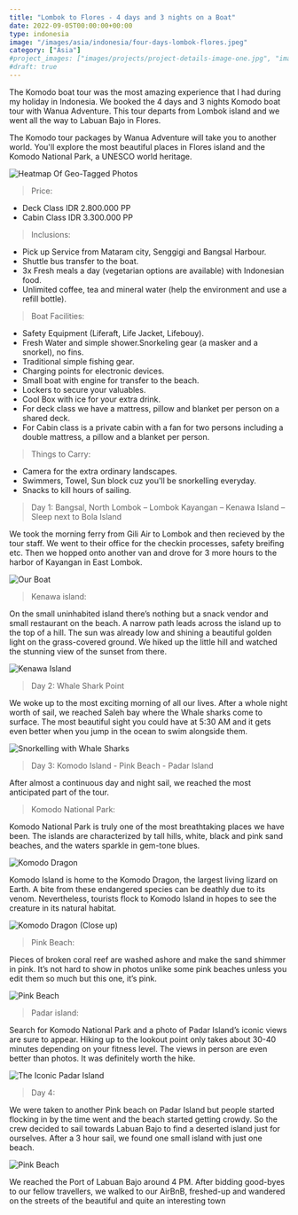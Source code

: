 ```yaml
---
title: "Lombok to Flores - 4 days and 3 nights on a Boat"
date: 2022-09-05T00:00:00+00:00
type: indonesia
image: "/images/asia/indonesia/four-days-lombok-flores.jpeg"
category: ["Asia"]
#project_images: ["images/projects/project-details-image-one.jpg", "images/projects/project-details-image-two.jpg"]
#draft: true
---
```


The Komodo boat tour was the most amazing experience that I had during my holiday in Indonesia. We booked the 4 days and 3 nights Komodo boat tour with Wanua Adventure. This tour departs from Lombok island and we went all the way to Labuan Bajo in Flores. 

The Komodo tour packages by Wanua Adventure will take you to another world. You'll explore the most beautiful places in Flores island and the Komodo National Park, a UNESCO world heritage.

![Heatmap Of Geo-Tagged Photos](https://firebasestorage.googleapis.com/v0/b/ch810ya-v.appspot.com/o/roxo%2Fimages%2Fdestinations%2Fasia%2Findonesia%2Ffour-days-lombok-flores%2Fshipmap.jpeg?alt=media&token=cedca9a8-cabc-4e19-9044-c8fbe57cb23b)

> Price:
- Deck Class IDR 2.800.000 PP
- Cabin Class IDR 3.300.000 PP

> Inclusions:

- Pick up Service from Mataram city, Senggigi and Bangsal Harbour.
- Shuttle bus transfer to the boat.
- 3x Fresh meals a day (vegetarian options are available) with Indonesian food.
- Unlimited coffee, tea and mineral water (help the environment and use a refill bottle).

> Boat Facilities:

- Safety Equipment (Liferaft, Life Jacket, Lifebouy).
- Fresh Water and simple shower.Snorkeling gear (a masker and a snorkel), no fins.
- Traditional simple fishing gear.
- Charging points for electronic devices.
- Small boat with engine for transfer to the beach.
- Lockers to secure your valuables.
- Cool Box with ice for your extra drink.
- For deck class we have a mattress, pillow and blanket per person on a shared deck.
- For Cabin class is a private cabin with a fan for two persons including a double mattress, a pillow and a blanket per person.

> Things to Carry:

- Camera for the extra ordinary landscapes.
- Swimmers, Towel, Sun block cuz you'll be snorkelling everyday.
- Snacks to kill hours of sailing.


> Day 1: Bangsal, North Lombok – Lombok Kayangan – Kenawa Island – Sleep next to Bola Island

We took the morning ferry from Gili Air to Lombok and then recieved by the tour staff. We went to their office for the checkin processes, safety breifing etc. Then we hopped onto another van and drove for 3 more hours to the harbor of Kayangan in East Lombok. 


![Our Boat](https://firebasestorage.googleapis.com/v0/b/ch810ya-v.appspot.com/o/roxo%2Fimages%2Fdestinations%2Fasia%2Findonesia%2Ffour-days-lombok-flores%2Fboat.jpeg?alt=media&token=16a57434-ddc3-4ba6-b67e-6c0671515eea)

> Kenawa island:

On the small uninhabited island there’s nothing but a snack vendor and small restaurant on the beach. A narrow path leads across the island up to the top of a hill. The sun was already low and shining a beautiful golden light on the grass-covered ground. We hiked up the little hill and watched the stunning view of the sunset from there.

![Kenawa Island](https://firebasestorage.googleapis.com/v0/b/ch810ya-v.appspot.com/o/roxo%2Fimages%2Fdestinations%2Fasia%2Findonesia%2Ffour-days-lombok-flores%2Frinca.jpeg?alt=media&token=c292bcb9-50fd-4e0b-9a30-577e53f865be)


> Day 2: Whale Shark Point

We woke up to the most exciting morning of all our lives. After a whole night worth of sail, we reached Saleh bay where the Whale sharks come to surface. The most beautiful sight you could have at 5:30 AM and it gets even better when you jump in the ocean to swim alongside them. 

![Snorkelling with Whale Sharks](https://firebasestorage.googleapis.com/v0/b/ch810ya-v.appspot.com/o/roxo%2Fimages%2Fdestinations%2Fasia%2Findonesia%2Ffour-days-lombok-flores%2Fwhale.jpeg?alt=media&token=cccca851-1f92-491e-a608-4c849c8bb91b)


>Day 3: Komodo Island - Pink Beach - Padar Island

After almost a continuous day and night sail, we reached the most anticipated part of the tour.

> Komodo National Park:

Komodo National Park is truly one of the most breathtaking places we have been. The islands are characterized by tall hills, white, black and pink sand beaches, and the waters sparkle in gem-tone blues. 

![Komodo Dragon](https://firebasestorage.googleapis.com/v0/b/ch810ya-v.appspot.com/o/roxo%2Fimages%2Fdestinations%2Fasia%2Findonesia%2Ffour-days-lombok-flores%2Fkomodo-dragon.jpeg?alt=media&token=00faa250-0f53-42a4-8f8c-300c6d38c77d)

Komodo Island is home to the Komodo Dragon, the largest living lizard on Earth. A bite from these endangered species can be deathly due to its venom. Nevertheless, tourists flock to Komodo Island in hopes to see the creature in its natural habitat.

![Komodo Dragon (Close up)](https://firebasestorage.googleapis.com/v0/b/ch810ya-v.appspot.com/o/roxo%2Fimages%2Fdestinations%2Fasia%2Findonesia%2Ffour-days-lombok-flores%2Fkomodo.jpeg?alt=media&token=ef53ad26-787f-4055-b6a3-47dd6a1fc70a)


> Pink Beach:

Pieces of broken coral reef are washed ashore and make the sand shimmer in pink. It’s not hard to show in photos unlike some pink beaches unless you edit them so much but this one, it’s pink.

![Pink Beach](https://firebasestorage.googleapis.com/v0/b/ch810ya-v.appspot.com/o/roxo%2Fimages%2Fdestinations%2Fasia%2Findonesia%2Ffour-days-lombok-flores%2Fpb.jpeg?alt=media&token=4a83913e-186b-4e78-ac18-ef9fed0189a4)


> Padar island:

Search for Komodo National Park and a photo of Padar Island’s iconic views are sure to appear. Hiking up to the lookout point only takes about 30-40 minutes depending on your fitness level. The views in person are even better than photos. It was definitely worth the hike.

![The Iconic Padar Island](https://firebasestorage.googleapis.com/v0/b/ch810ya-v.appspot.com/o/roxo%2Fimages%2Fdestinations%2Fasia%2Findonesia%2Ffour-days-lombok-flores%2Fpad.jpeg?alt=media&token=c3d3e97d-30ba-4d82-a429-0016ffe425d6)


> Day 4:

We were taken to another Pink beach on Padar Island but people started flocking in by the time went and the beach started getting crowdy. So the crew decided to sail towards Labuan Bajo to find a deserted island just for ourselves. After a 3 hour sail, we found one small island with just one beach.

![Pink Beach](https://firebasestorage.googleapis.com/v0/b/ch810ya-v.appspot.com/o/roxo%2Fimages%2Fdestinations%2Fasia%2Findonesia%2Ffour-days-lombok-flores%2Fpb2.jpeg?alt=media&token=c2418589-ae23-4023-99d3-2770b6aac763)


We reached the Port of Labuan Bajo around 4 PM.
After bidding good-byes to our fellow travellers, we walked to our AirBnB,
freshed-up and wandered on the streets of the beautiful and quite an
interesting town

<!-- Back to *[Damn! I Love Indonesia](../damn-i-love-indonesia)* -->